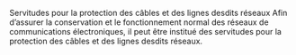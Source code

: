 Servitudes pour la protection des câbles et des lignes desdits réseaux
Afin d’assurer la conservation et le fonctionnement normal des réseaux de communications électroniques, il peut être institué des servitudes pour la protection des câbles et des lignes desdits réseaux.
